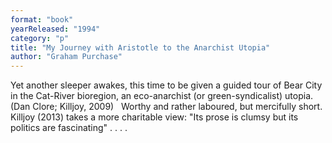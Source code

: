 ```yaml
---
format: "book"
yearReleased: "1994"
category: "p"
title: "My Journey with Aristotle to the Anarchist Utopia"
author: "Graham Purchase"
---
```

Yet another sleeper awakes, this time to be given a guided tour of Bear City in the Cat-River bioregion, an eco-anarchist  (or green-syndicalist) utopia. (Dan Clore; Killjoy,  2009)
 
Worthy and rather laboured, but mercifully short.  Killjoy (2013) takes a more charitable view: "Its prose is clumsy but its  politics are fascinating" . . . .